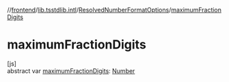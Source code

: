 //[frontend](../../../index.md)/[lib.tsstdlib.intl](../index.md)/[ResolvedNumberFormatOptions](index.md)/[maximumFractionDigits](maximum-fraction-digits.md)

# maximumFractionDigits

[js]\
abstract var [maximumFractionDigits](maximum-fraction-digits.md): [Number](https://kotlinlang.org/api/latest/jvm/stdlib/kotlin/-number/index.html)
